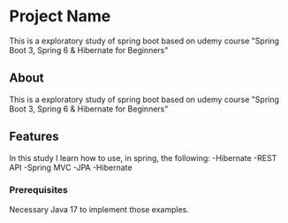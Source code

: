 # Project Name

This is a exploratory study of spring boot based on udemy course "Spring Boot 3, Spring 6 & Hibernate for Beginners"

## About

This is a exploratory study of spring boot based on udemy course "Spring Boot 3, Spring 6 & Hibernate for Beginners"

## Features

In this study I learn how to use, in spring, the following:
-Hibernate
-REST API
-Spring MVC
-JPA
-Hibernate

### Prerequisites
Necessary Java 17 to implement those examples.
